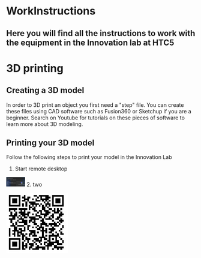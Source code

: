# WorkInstructions
## Here you will find all the instructions to work with the equipment in the Innovation lab at HTC5





# 3D printing
## Creating a 3D model
In order to 3D print an object you first need a "step" file. You can create these files using CAD software such as Fusion360 or Sketchup if you are a beginner.
Search on Youtube for tutorials on these pieces of software to learn more about 3D modeling.

## Printing your 3D model
Follow the following steps to print your model in the Innovation Lab
1. Start remote desktop 
<img src = "https://github.com/TDYInnovationLab/WorkInstructions/blob/main/READMESources/RemoteDesktopConnection.jpg" width="10%" height="10%">
2. two


![alt text](https://github.com/TDYInnovationLab/WorkInstructions/blob/main/QRCode.jpg?raw=true)


